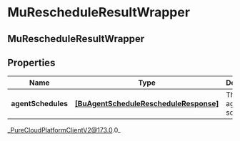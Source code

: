 # MuRescheduleResultWrapper

## MuRescheduleResultWrapper

## Properties

|Name | Type | Description | Notes|
|------------ | ------------- | ------------- | -------------|
| **agentSchedules** | [**[BuAgentScheduleRescheduleResponse]**]([BuAgentScheduleRescheduleResponse]) | The list of agent schedules | [optional] |



_PureCloudPlatformClientV2@173.0.0_
